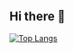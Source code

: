 ## Hi there 👋
[![Top Langs](https://github-readme-stats-git-masterrstaa-rickstaa.vercel.app/api/top-langs/?username=MinecraftBedrockArabic)](https://github.com/MinecraftBedrockArabic)


<!--
**MinecraftBedrockArabic/MinecraftBedrockArabic** is a ✨ _special_ ✨ repository because its `README.md` (this file) appears on your GitHub profile.

Here are some ideas to get you started:

- 🔭 I’m currently working on ...
- 🌱 I’m currently learning ...
- 👯 I’m looking to collaborate on ...
- 🤔 I’m looking for help with ...
- 💬 Ask me about ...
- 📫 How to reach me: ...
- 😄 Pronouns: ...
- ⚡ Fun fact: ...
-->
